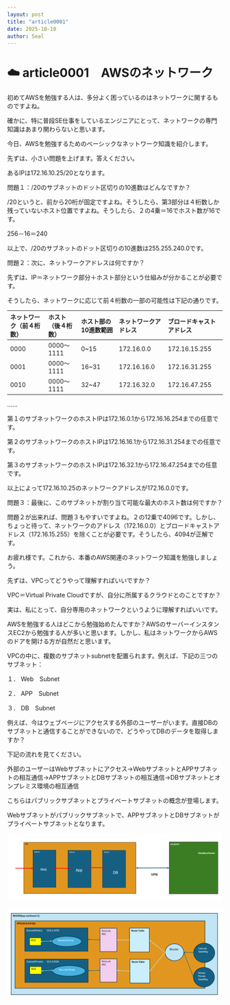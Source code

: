 ```yaml
---
layout: post
title: "article0001"
date: 2025-10-10
author: Seal
---
```


# ☁️ article0001　AWSのネットワーク


初めてAWSを勉強する人は、多分よく困っているのはネットワークに関するものですよね。

確かに、特に普段SE仕事をしているエンジニアにとって、ネットワークの専門知識はあまり関わらないと思います。

今日、AWSを勉強するためのベーシックなネットワーク知識を紹介します。

先ずは、小さい問題を上げます。答えください。

あるIPは172.16.10.25/20となります。

問題１：/20のサブネットのドット区切りの10進数はどんなですか？

/20というと、前から20桁が固定ですよね。そうしたら、第3部分は４桁数しか残っていないホスト位置ですよね。そうしたら、２の4乗＝16でホスト数が16です。

256－16＝240

以上で、/20のサブネットのドット区切りの10進数は255.255.240.0です。

問題２：次に、ネットワークアドレスは何ですか？

先ずは、IP＝ネットワーク部分＋ホスト部分という仕組みが分かることが必要です。

そうしたら、ネットワークに応じて前４桁数の一部の可能性は下記の通りです。


| ネットワーク（前４桁数） | ホスト（後４桁数） | ホスト部の10進数範囲 | ネットワークアドレス | ブロードキャストアドレス|
|:--------------|:--------------------|:-----------|:----------------------------|:----------------------------|
| 0000 | 0000～1111 | 0~15 | 172.16.0.0 | 172.16.15.255 |
| 0001 | 0000～1111 | 16~31 | 172.16.16.0 | 172.16.31.255 |
| 0010 | 0000～1111 | 32~47 | 172.16.32.0 | 172.16.47.255 |
......

第１のサブネットワークのホストIPは172.16.0.1から172.16.16.254までの任意です。

第２のサブネットワークのホストIPは172.16.16.1から172.16.31.254までの任意です。

第３のサブネットワークのホストIPは172.16.32.1から172.16.47.254までの任意です。

以上によって172.16.10.25のネットワークアドレスが172.16.0.0です。

問題３：最後に、このサブネットが割り当て可能な最大のホスト数は何ですか？

問題２が出来れば、問題３もやすいですよね。２の12乗で4096です。しかし、ちょっと待って、ネットワークのアドレス（172.16.0.0）とブロードキャストアドレス（172.16.15.255）を除くことが必要です。そうしたら、4094が正解です。


お疲れ様です。これから、本番のAWS関連のネットワーク知識を勉強しましょう。

先ずは、VPCってどうやって理解すればいいですか？

VPC＝Virtual Private Cloudですが、自分に所属するクラウドとのことですか？

実は、私にとって、自分専用のネットワークというように理解すればいいです。

AWSを勉強する人はどこから勉強始めたんですか？AWSのサーバーインスタンスEC2から勉強する人が多いと思います。しかし、私はネットワークからAWSのドアを開ける方が自然だと思います。


VPCの中に、複数のサブネットsubnetを配置られます。例えば、下記の三つのサブネット：

１．	Web　Subnet

２．	APP　Subnet

３．	DB　Subnet

例えば、今はウェブページにアクセスする外部のユーザーがいます。直接DBのサブネットと通信することができないので、どうやってDBのデータを取得しますか？

下記の流れを見てください。

外部のユーザーはWebサブネットにアクセス→WebサブネットとAPPサブネットの相互通信→APPサブネットとDBサブネットの相互通信→DBサブネットとオンプレミス環境の相互通信

こちらはパブリックサブネットとプライベートサブネットの概念が登場します。

Webサブネットがパブリックサブネットで、APPサブネットとDBサブネットがプライベートサブネットとなります。


![ネットワーク図]( /assets/images/0001-1.png )

![サブネット通信フロー]( /assets/images/0001-2.png )




